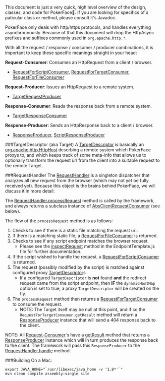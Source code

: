 This document is just a very quick, high level overview of the design, classes, and code for PokerFace.  If you are looking for specifics of a paticular class or method, please consult it's Javadoc.

PokerFace only deals with http/https protocols, and handles everything asynchrounously.  Because of that this document will drop the HttpAsync prefixes and suffixes commonly used in `org.apache.http.*`.

With all the request / response / consumer / producer combinations, it is important to keep these specific meanings straight in your head:

<a name="RequestConsumer"></a>**Request-Consumer**: Consumes an HttpRequest from a client / browser.

* [RequestForScriptConsumer](apidocs/com/bytelightning/opensource/pokerface/RequestForScriptConsumer.html), [RequestForTargetConsumer](apidocs/com/bytelightning/opensource/pokerface/RequestForTargetConsumer.html), [RequestForFileConsumer](apidocs/com/bytelightning/opensource/pokerface/RequestForFileConsumer.html)

**Request-Producer**: Issues an HttpRequest to a remote system.

* [TargetRequestProducer](apidocs/com/bytelightning/opensource/pokerface/TargetRequestProducer.html)

**Response-Consumer**: Reads the response back from a remote system.

* [TargetResponseConsumer](apidocs/com/bytelightning/opensource/pokerface/TargetResponseConsumer.html)

**Response-Producer**: Sends an HttpResponse back to a client / browser.

* [ResponseProducer](apidocs/com/bytelightning/opensource/pokerface/ResponseProducer.html), [ScriptResponseProducer](apidocs/com/bytelightning/opensource/pokerface/ScriptResponseProducer.html)

###<a name="TargetDescriptor"></a>TargetDescriptor (aka Target)
A [TargetDescriptor](apidocs/com/bytelightning/opensource/pokerface/TargetDescriptor.html) is basically an [org.apache.http.HttpHost](http://hc.apache.org/httpcomponents-core-4.3.x/httpcore/apidocs/org/apache/http/HttpHost.html) descrbing a remote system which PokerFace proxys to, and which keeps track of some meta-info that allows us to optionally transform the request url from the client into a suitable request to the remote Target.

###<a name="RequestHandler"></a>RequestHandler
The [RequestHandler](apidocs/com/bytelightning/opensource/pokerface/RequestHandler.html) is a singleton dispatcher that analyzes all new request from the browser (which may not yet be fully received yet).  Because this object is the brains behind PokerFace, we will discuss it in more detail:

The [RequestHandler.processRequest](apidocs/com/bytelightning/opensource/pokerface/RequestHandler.html#processRequest-org.apache.http.HttpRequest-org.apache.http.protocol.HttpContext-) method is called by the framework, and always returns a subclass instance of [AbsClientRequestConsumer](apidocs/com/bytelightning/opensource/pokerface/AbsClientRequestConsumer.html) (see below).  

The flow of the `processRequest` method is as follows:

1. Checks to see if there is a static file matching the request uri.
2. If there is a matching static file, a [RequestForFileConsumer](apidocs/com/bytelightning/opensource/pokerface/RequestForFileConsumer.html) is returned.
3. Checks to see if any script endpoint matches the browser request.
	* Please see the [inspectRequest]() method in the EndpointTemplate.js file for further documentation.
4. If the script wished to handle the request, a [RequestForScriptConsumer](apidocs/com/bytelightning/opensource/pokerface/RequestForScriptConsumer.html) is returned.
5. The request (possibly modified by the script) is matched against configured proxy [TargetDescriptor](#TargetDescriptor)s
	* If a configured `TargetDescriptor` is **not** found **and** the redirect request came from the script endpoint, then **IF** the `dynamicHostMap` option is set to true, a proxy `TargetDescriptor` will be created on the fly.
6. The `processRequest` method then returns a [RequestForTargetConsumer](apidocs/com/bytelightning/opensource/pokerface/RequestForTargetConsumer.html) to consume the request.
	* NOTE: The Target itself may be null at this point, and if so the `RequestForTargetConsumer.getResult` method will return a [ResponseProducer](apidocs/com/bytelightning/opensource/pokerface/ResponseProducer.html) instance that will send a 404 response back to the client.

NOTE: All [Request-Consumer](#RequestConsumer)'s have a [getResult](apidocs/com/bytelightning/opensource/pokerface/AbsClientRequestConsumer.html#getResult--) method that returns a [ResponseProducer](apidocs/com/bytelightning/opensource/pokerface/ResponseProducer.html) instance which will in turn produces the response back to the client.  The framework will pass this `ResponseProducer` to the [RequestHandler.handle](apidocs/com/bytelightning/opensource/pokerface/RequestHandler.html#handle-com.bytelightning.opensource.pokerface.ResponseProducer-org.apache.http.nio.protocol.HttpAsyncExchange-org.apache.http.protocol.HttpContext-) method.

###Building
On a Mac:

```
export JAVA_HOME="`/usr/libexec/java_home -v '1.8*'`"
mvn clean compile assembly:single site
```